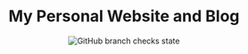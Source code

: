 <h1 align="center">
  My Personal Website and Blog
</h1>

<p align="center">
  <img alt="GitHub branch checks state" src="https://img.shields.io/github/checks-status/DarkContact/darkcontact.github.io/master">
</p>
